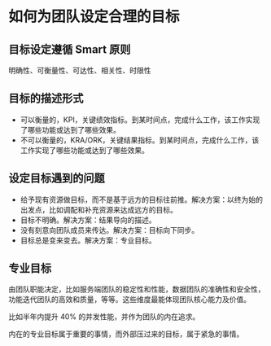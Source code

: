 # 如何为团队设定合理的目标



## 目标设定遵循 Smart 原则

明确性、可衡量性、可达性、相关性、时限性

## 目标的描述形式

- 可以衡量的，KPI，关键绩效指标。到某时间点，完成什么工作，该工作实现了哪些功能或达到了哪些效果。
- 不可以衡量的，KRA/ORK，关键结果指标。到某时间点，完成什么工作，该工作实现了哪些功能或达到了哪些效果。

## 设定目标遇到的问题

- 给予现有资源做目标，而不是基于远方的目标往前推。解决方案：以终为始的出发点，比如调配和补充资源来达成远方的目标。
- 目标不明确。解决方案：结果导向的描述。
- 没有刻意向团队成员来传达。解决方案：目标向下同步。
- 目标总是变来变去。解决方案：专业目标。

## 专业目标

由团队职能决定，比如服务端团队的稳定性和性能，数据团队的准确性和安全性，功能迭代团队的高效和质量，等等。这些维度最能体现团队核心能力及价值。

比如半年内提升 40% 的并发性能，并作为团队的内在追求。

内在的专业目标属于重要的事情，而外部压过来的目标，属于紧急的事情。



